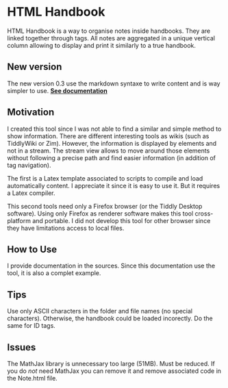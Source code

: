 # HTML Handbook

HTML Handbook is a way to organise notes inside handbooks. They are linked together through tags. All notes are aggregated in a unique vertical column allowing to display and print it similarly to a true handbook.

## New version
The new version 0.3 use the markdown syntaxe to write content and is way simpler to use. **[See documentation](https://github.com/ThomasAuriel/HTML-Handbook/blob/master/formatedHandbook.md)**

## Motivation

I created this tool since I was not able to find a similar and simple method to show information. There are different interesting tools as wikis (such as TiddlyWiki or Zim). However, the information is displayed by elements and not in a stream. The stream view allows to move around those elements without following a precise path and find easier information (in addition of tag navigation).

The first is a Latex template associated to scripts to compile and load automatically content. I appreciate it since it is easy to use it. But it requires a Latex compiler.

This second tools need only a Firefox browser (or the Tiddly Desktop software). Using only Firefox as renderer software makes this tool cross-platform and portable. I did not develop this tool for other browser since they have limitations access to local files.

## How to Use
I provide documentation in the sources. Since this documentation use the tool, it is also a complet example.

## Tips
Use only ASCII characters in the folder and file names (no special characters). Otherwise, the handbook could be loaded incorectly. Do the same for ID tags.

## Issues

The MathJax library is unnecessary too large (51MB). Must be reduced. If you do _not_ need MathJax you can remove it and remove associated code in the Note.html file.
